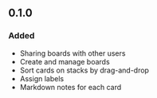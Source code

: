 ## 0.1.0
### Added
- Sharing boards with other users
- Create and manage boards 
- Sort cards on stacks by drag-and-drop
- Assign labels
- Markdown notes for each card

